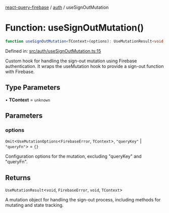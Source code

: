 [react-query-firebase](../../modules.md) / [auth](../index.md) / useSignOutMutation

# Function: useSignOutMutation()

```ts
function useSignOutMutation<TContext>(options): UseMutationResult<void, FirebaseError, void, TContext>
```

Defined in: [src/auth/useSignOutMutation.ts:15](https://github.com/vpishuk/react-query-firebase/blob/7fbf9b6c8d5aecd24bcbf362edabf19ee5b1c72c/src/auth/useSignOutMutation.ts#L15)

Custom hook for handling the sign-out mutation using Firebase authentication.
It wraps the useMutation hook to provide a sign-out function with Firebase.

## Type Parameters

• **TContext** = `unknown`

## Parameters

### options

`Omit`\<`UseMutationOptions`\<`FirebaseError`, `TContext`\>, `"queryKey"` \| `"queryFn"`\> = `{}`

Configuration options for the mutation, excluding "queryKey" and "queryFn".

## Returns

`UseMutationResult`\<`void`, `FirebaseError`, `void`, `TContext`\>

A mutation object for handling the sign-out process, including methods for mutating and state tracking.
